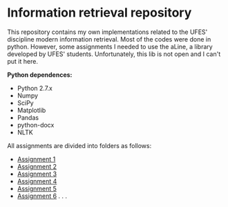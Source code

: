# Information retrieval repository
This repository contains my own implementations related to the UFES' discipline modern information retrieval. Most of the codes were done in python. However, some assignments I needed to use the aLine, a library developed by UFES' students. Unfortunately, this lib is not open and I can't put it here.

**Python dependences:**
* Python 2.7.x
* Numpy
* SciPy
* Matplotlib
* Pandas
* python-docx
* NLTK


All assignments are divided into folders as follows:
* [Assignment 1](https://github.com/paaatcha/info-retrieval/tree/master/assingment-1)
* [Assignment 2](https://github.com/paaatcha/info-retrieval/tree/master/assingment-2)
* [Assignment 3](https://github.com/paaatcha/info-retrieval/tree/master/assingment-3)
* [Assignment 4](https://github.com/paaatcha/info-retrieval/tree/master/assingment-4)
* [Assignment 5](https://github.com/paaatcha/info-retrieval/tree/master/assingment-5)
* [Assignment 6](https://github.com/paaatcha/info-retrieval/tree/master/assingment-6)
.
.
.
